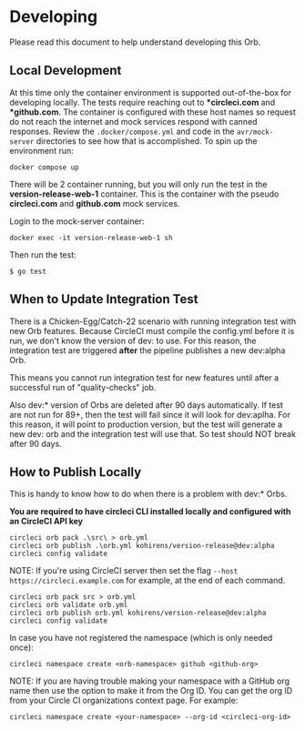 # Developing

Please read this document to help understand developing this Orb.

## Local Development

At this time only the container environment is supported out-of-the-box for
developing locally. The tests require reaching out to __*circleci.com__ and
__*github.com__. The container is configured with these host names so request do
not reach the internet and mock services respond with canned responses. Review
the `.docker/compose.yml` and code in the `avr/mock-server` directories to see
how that is accomplished. To spin up the environment run:

`docker compose up`

There will be 2 container running, but you will only run the test in the
__version-release-web-1__ container. This is the container with the pseudo
__circleci.com__ and __github.com__ mock services.

Login to the mock-server container:

`docker exec -it version-release-web-1 sh`

Then run the test:
```shell
$ go test
```
## When to Update Integration Test

There is a Chicken-Egg/Catch-22 scenario with running integration test with new
Orb features. Because CircleCI must compile the config.yml before it is run, we
don't know the version of dev:<git-hash> to use. For this reason, the
integration test are triggered **after** the pipeline publishes a new dev:alpha
Orb.

This means you cannot run integration test for new features until
after a successful run of "quality-checks" job.

Also dev:* version of Orbs are deleted after 90 days automatically. If test
are not run for 89+, then the test will fail since it will look for dev:aplha.
For this reason, it will point to production version, but the test will generate
a new dev:<git-hash> orb and the integration test will use that. So test should
NOT break after 90 days.

## How to Publish Locally

This is handy to know how to do when there is a problem with dev:* Orbs.

__You are required to have circleci CLI installed locally  and configured
with an CircleCI API key__

```shell
circleci orb pack .\src\ > orb.yml
circleci orb publish .\orb.yml kohirens/version-release@dev:alpha
circleci config validate
```

NOTE: If you're using CircleCI server then set the flag
      `--host https://circleci.example.com` for example, at the end of each
      command.

```shell
circleci orb pack src > orb.yml
circleci orb validate orb.yml
circleci orb publish orb.yml kohirens/version-release@dev:alpha
circleci config validate
```

In case you have not registered the namespace (which is only needed once):

```shell
circleci namespace create <orb-namespace> github <github-org>
```

NOTE: If you are having trouble making your namespace with a GitHub org name
then use the option to make it from the Org ID. You can get the org ID from
your Circle CI organizations context page. For example:

```shell
circleci namespace create <your-namespace> --org-id <circleci-org-id>
```
